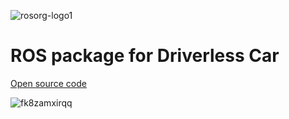 ![rosorg-logo1](https://user-images.githubusercontent.com/24909880/31222334-ecf705ba-a9f0-11e7-9838-c016f5a1d946.png)
# ROS package for Driverless Car
[Open source code](https://github.com/fpt-corp/DriverlessCar)

![fk8zamxirqq](https://user-images.githubusercontent.com/24909880/31222928-f54162b8-a9f2-11e7-968e-9ceb90437541.jpg)
